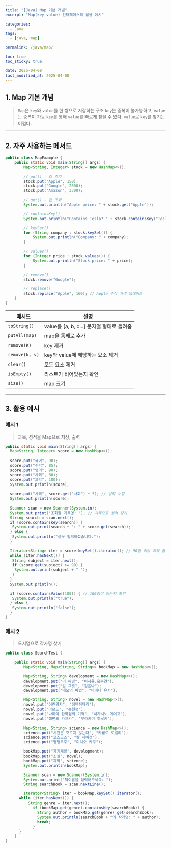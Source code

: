 ```yaml
---
title: "[Java] Map 기본 개념"
excerpt: "Map(key-value) 인터페이스의 활용 예시"

categories:
  - Java
tags:
  - [java, map]

permalink: /java/map/

toc: true
toc_sticky: true

date: 2025-04-08
last_modified_at: 2025-04-08
---
```


## 1. Map 기본 개념

>`Map`은 `key`와 `value`를 한 쌍으로 저장하는 구조
>`key`는 중복이 불가능하고, `value`는 중복이 가능
>`key`를 통해 `value`를 빠르게 찾을 수 있다.
>`value`로 `key`를 찾기는 어렵다.

<hr>

## 2. 자주 사용하는 메서드

```java
public class MapExample {
    public static void main(String[] args) {
        Map<String, Integer> stock = new HashMap<>();

        // put() - 값 추가
        stock.put("Apple", 150);
        stock.put("Google", 2800);
        stock.put("Amazon", 3300);

        // get() - 값 조회
        System.out.println("Apple price: " + stock.get("Apple"));

        // containsKey()
        System.out.println("Contains Tesla? " + stock.containsKey("Tesla"));

        // keySet()
        for (String company : stock.keySet()) {
            System.out.println("Company: " + company);
        }

        // values()
        for (Integer price : stock.values()) {
            System.out.println("Stock price: " + price);
        }

        // remove()
        stock.remove("Google");

        // replace()
        stock.replace("Apple", 160); // Apple 주식 가격 업데이트
    }
}
```

| 메서드               | 설명 |
|----------------------|-----------------------------------------|
| `toString()`         | value를 [a, b, c...] 문자열 형태로 돌려줌 |
| `putAll(map)`        | map을 통째로 추가 |
| `remove(K)`          | key 제거 |
| `remove(k, v)`       | key와 value에 해당하는 요소 제거 |
| `clear()`            | 모든 요소 제거 |
| `isEmpty()`          | 리스트가 비어있는지 확인 |
| `size()`             | map 크기 |

<hr>

## 3. 활용 예시

### 예시 1

>과목, 성적을 Map으로 저장, 출력

```java
public static void main(String[] args) {
  Map<String, Integer> score = new HashMap<>();
  
  score.put("국어", 90);
  score.put("수학", 85);
  score.put("영어", 90);
  score.put("사회", 80);
  score.put("과학", 100);
  System.out.println(score);
  
  score.put("사회", score.get("사회") + 5); // 성적 수정
  System.out.println(score);
  
  Scanner scan = new Scanner(System.in);
  System.out.print("조회할 과목명: "); // 과목으로 성적 찾기
  String search = scan.next();
  if (score.containsKey(search)) {
   System.out.print(search + ": " + score.get(search));
  } else {
   System.out.println("잘못 입력하셨습니다.");
  }
  
  Iterator<String> iter = score.keySet().iterator(); // 90점 이상 과목 출력
  while (iter.hasNext()) {
   String subject = iter.next();
   if (score.get(subject) >= 90) {
    System.out.print(subject + " ");
   }
  }
  System.out.println();
  
  if (score.containsValue(100)) { // 100점이 있는지 확인
   System.out.println("true");
  } else {
   System.out.println("false");
  }
}
```

### 예시 2

>도서명으로 작가명 찾기

```java
public class SearchTest {

    public static void main(String[] args) {
        Map<String, Map<String, String>> bookMap = new HashMap<>();

        Map<String, String> development = new HashMap<>();
        development.put("더 해빙", "이서윤,홍주연");
        development.put("말 그릇", "김윤나");
        development.put("메모의 마법", "마에다 유지");

        Map<String, String> novel = new HashMap<>();
        novel.put("어린왕자", "생텍쥐페리");
        novel.put("아몬드", "손원평");
        novel.put("나미야 잡화점의 기적", "히가시노 게이고");
        novel.put("해변의 카프카", "무라카미 하루키");

        Map<String, String> science = new HashMap<>();
        science.put("시간은 흐르지 않는다", "카를로 로벨리");
        science.put("코스모스", "칼 세이건");
        science.put("평행우주", "미치오 카쿠");

        bookMap.put("자기계발", development);
        bookMap.put("소설", novel);
        bookMap.put("과학", science);
        System.out.println(bookMap);

        Scanner scan = new Scanner(System.in);
        System.out.print("책이름을 입력해주세요: ");
        String searchBook = scan.nextLine();

        Iterator<String> iter = bookMap.keySet().iterator();
      while (iter.hasNext()) {
          String genre = iter.next();
            if (bookMap.get(genre).containsKey(searchBook)) {
              String author = bookMap.get(genre).get(searchBook);
              System.out.println(searchBook + "의 작가명: " + author);
              break;
            }
      }
    }
}
```
